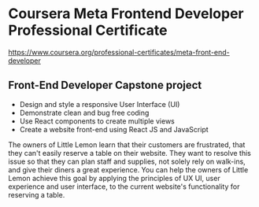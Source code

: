 # Coursera Meta Frontend Developer Professional Certificate

https://www.coursera.org/professional-certificates/meta-front-end-developer

## Front-End Developer Capstone project

- Design and style a responsive User Interface (UI)
- Demonstrate clean and bug free coding
- Use React components to create multiple views
- Create a website front-end using React JS and JavaScript

The owners of Little Lemon learn that their customers are frustrated, that they can't easily reserve a table on their website.
They want to resolve this issue so that they can plan staff and supplies, not solely rely on walk-ins, and give their diners a great experience.
You can help the owners of Little Lemon achieve this goal by applying the principles of UX UI, user experience and user interface, to the current website's functionality for reserving a table.
